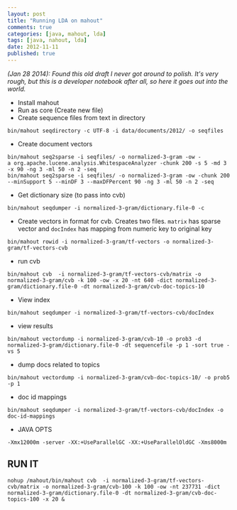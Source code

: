 ```yaml
---
layout: post
title: "Running LDA on mahout"
comments: true
categories: [java, mahout, lda]
tags: [java, nahout, lda]
date: 2012-11-11
published: true
---
```


*(Jan 28 2014): Found this old draft I never got around to polish. It's very rough, but this is a developer notebook after all, so here it goes out into the world.*  

* Install mahout
* Run as core (Create new file)
* Create sequence files from text in directory

```
bin/mahout seqdirectory -c UTF-8 -i data/documents/2012/ -o seqfiles
```

* Create document vectors

```
bin/mahout seq2sparse -i seqfiles/ -o normalized-3-gram -ow -a org.apache.lucene.analysis.WhitespaceAnalyzer -chunk 200 -s 5 -md 3 -x 90 -ng 3 -ml 50 -n 2 -seq
bin/mahout seq2sparse -i seqfiles/ -o normalized-3-gram -ow -chunk 200 --minSupport 5 --minDF 3 --maxDFPercent 90 -ng 3 -ml 50 -n 2 -seq
```

* Get dictionary size (to pass into cvb)

```
bin/mahout seqdumper -i normalized-3-gram/dictionary.file-0 -c
```

* Create vectors in format for cvb. Creates two files. ```matrix``` has sparse vector and ```docIndex``` has mapping from numeric key to original key

```
bin/mahout rowid -i normalized-3-gram/tf-vectors -o normalized-3-gram/tf-vectors-cvb
```

* run cvb

```
bin/mahout cvb  -i normalized-3-gram/tf-vectors-cvb/matrix -o normalized-3-gram/cvb -k 100 -ow -x 20 -nt 640 -dict normalized-3-gram/dictionary.file-0 -dt normalized-3-gram/cvb-doc-topics-10
```

* View index

```
bin/mahout seqdumper -i normalized-3-gram/tf-vectors-cvb/docIndex
```

* view results

```
bin/mahout vectordump -i normalized-3-gram/cvb-10 -o prob3 -d normalized-3-gram/dictionary.file-0 -dt sequencefile -p 1 -sort true -vs 5
```

* dump docs related to topics

```
bin/mahout vectordump -i normalized-3-gram/cvb-doc-topics-10/ -o prob5 -p 1 
```

* doc id mappings

```
bin/mahout seqdumper -i normalized-3-gram/tf-vectors-cvb/docIndex -o doc-id-mappings 
```

* JAVA OPTS

```
-Xmx12000m -server -XX:+UseParallelGC -XX:+UseParallelOldGC -Xms8000m
```

## RUN IT
```
nohup /mahout/bin/mahout cvb  -i normalized-3-gram/tf-vectors-cvb/matrix -o normalized-3-gram/cvb-100 -k 100 -ow -nt 237731 -dict normalized-3-gram/dictionary.file-0 -dt normalized-3-gram/cvb-doc-topics-100 -x 20 &
```